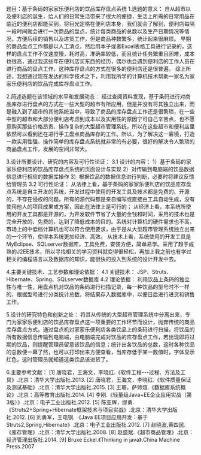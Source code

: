 题目：基于条码的家家乐便利店的饮品库存盘点系统 
1.选题的意义：
自从超市以及便利店的诞生，给人们的日常生活带来了很大的便捷，生活上所需的日常用品在临近的便利店都能买到。将目光定格在便利店本身，我们就会了解到，便利店每隔一段时间就会进行一次商品的盘点，统计每类商品的总数以及生产日期情况等情况，方便后续的销售以及进货工作，但是商品种数繁多，统计起来很麻烦。
早期的商品盘点工作都是以人工清点，然后用本子或者Excel表格工具进行记录的，这样的盘点工作不仅速度慢，耗时高，准确率较低，而且统计任务繁重且困难，成本也很高，通过我这些年在便利店买东西的经历，偶尔也会遇到便利店的工作人员在进行商品的盘点工作，这种库存盘点的方式在很多的便利店还是很普遍。
综上所述，我想通过现在发达的科学技术之下，利用我所学的计算机技术帮助一家名为家家乐便利店的饮品完成库存盘点工作。

2.简述选题在该领域的水平和发展动态：
经过查阅资料发现，基于条码进行对商品库存进行盘点的方式在一些大型的超市有所应用，但是并没有将其独立出来，而是融入到了超市的其他系统当中，导致了商品的库存盘点工作还是很繁琐，在一些中型的超市和大部分便利店考虑到成本以及实用性的原因宁可自己辛苦点，也不愿意购买那些价格昂贵、操作复杂的大型超市管理系统，所以在这些超市和便利店里依然可以看到还在进行手工盘点商品库存的工作。所以，为了解决这一窘境，打造一款实用性强、操作简单的库存盘点系统就非常的有必要，很好的解决令人繁琐的商品盘点工作，发展的空间非常大。

3.设计所要设计、研究的内容及可行性论证：
3.1 设计的内容：
1）基于条码的家家乐便利店的饮品库存盘点系统的页面设计与实现
		2）对传输到电脑端的饮品数据信息进行相应的数据库操作
		3）根据饮品的数据信息进行判断，必要时将建议反馈给管理员
3.2 可行性论证：
		从法律上看，基于条码的家家乐便利店的饮品库存盘点系统是自主开发的系统，开发过程中使用的开发工具及技术都是免费的、开源的，不存在侵权的问题，所有的源代码都是亲自编写或直接由工具自动生成，没有使用他人的项目成果或方案，因此在法律上是可行的；
		从经济上看，本系统所使用的开发工具都是开源的，为开发软件节省了大量的金钱和时间，采用的技术也是完全开放的、免费的，达到了降低成本的目的。系统对计算机的硬件需求也不高，市场上的中低档计算机也可以符合使用要求，由于是从大型超市管理系统独立出来的一个环节，使得本系统更加经济、高效。
		从技术上看，系统使用的开发工具是MyEclipse、SQLserver数据库，工具免费，安装方便，简单易学。采用了趋于成熟的J2EE技术，所以寻找相关的学习资料就变得很轻松，再加上我之前也有学过相关的编程语言以及数据库的知识，能很快的投入到系统的设计开发中去。

4.主要关键技术、工艺参数和理论依据：
4.1 关键技术：
		JSP、Struts、Hibernate、Spring、SQLserver数据库
4.2 理论依据：
		利用饮品上条码的独立性与唯一性，用盘点机对饮品的条码进行扫描记录，每一种饮品的型号时不一样的，根据型号进行分类统计总数，将结果存入数据库中，以便日后进行进货和销售工作。

5.设计的研究特色和创新之处：
将其从传统的大型超市管理系统中分离出来，专门为家家乐便利店的饮品库存盘点这一项重要的工作环节而设计，抛弃传统的商品库存盘点方式。通过盘点机对家家乐便利店各类饮品上的条码进行扫描，将饮品的所有数据信息传输到电脑端，由电脑端完成对饮品的库存盘点工作，若出现即将过期的饮品，则提醒管理员留意该饮品的信息；统计出各饮品的总数，这时各种饮品的总数便一幕了然，也可以打印出来方便查看，当库存低于某一数值时，字体显示红色，这时管理员就知道这类饮品该进货了。

6.主要参考文献：
[1] 唐晓君，王海文，李晓红.《软件工程---过程、方法及工具》.北京：清华大学出版社.2013.
[2] 唐晓君，王海文，李晓红.《软件质量保证及测试基础》.北京：清华大学出版社.2015.
[3] 王珊，萨师煊.《数据库系统概论》.北京：高等教育出版社.2014.
[4] 李刚.《轻量级Java+EE企业应用实战（第3版）》.北京：电子工业出版社.2012.
[5] 陈亚辉，缪勇.《Struts2+Spring+Hibernate框架技术与项目实战》.北京：清华大学出版社.2012.
[6] 刘勇军，王电钢. 《Java EE项目应用开发：基于Struts2,Spring,Hibernate》.北京：电子工业出版社.2012.
[7] 赵晓波,黄四民.《库存管理》.北京：清华大学出版社.2008.
[8] 赵盛斌.《超市商品管理》.北京：经济管理出版社.2014.
[9] Bruxe Eckel.《Thinking in java》.China Machine Press.2007
